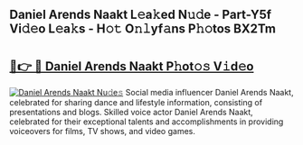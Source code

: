 ## Daniel Arends Naakt L𝚎a𝚔ed N𝚞𝚍e - Part-Y5f Vi𝚍𝚎o L𝚎a𝚔s - H𝚘𝚝 O𝚗𝚕yf𝚊ns P𝚑𝚘tos BX2Tm

# <h2><a href="http://kf89431.oniu.top/?m=Daniel+Arends+Naakt">🔗👉 🔴 Daniel Arends Naakt P𝚑ot𝚘𝚜 V𝚒d𝚎o</a></h2>

[![Daniel Arends Naakt Nu𝚍e𝚜](https://i.imgur.com/0qMVB7G.gif)](http://kf89431.oniu.top/?m=Daniel+Arends+Naakt)
Social media influencer Daniel Arends Naakt, celebrated for sharing dance and lifestyle information, consisting of presentations and blogs. Skilled voice actor Daniel Arends Naakt, celebrated for their exceptional talents and accomplishments in providing voiceovers for films, TV shows, and video games.  
